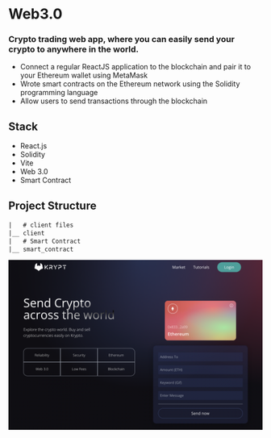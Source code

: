 # Web3.0
### Crypto trading web app, where you can easily send your crypto to anywhere in the world.
- Connect a regular ReactJS application to the blockchain and pair it to your Ethereum wallet using MetaMask
- Wrote smart contracts on the Ethereum network using the Solidity programming language
- Allow users to send transactions through the blockchain

## Stack
- React.js
- Solidity
- Vite
- Web 3.0
- Smart Contract

## Project Structure
```
|   # client files
|__ client
|   # Smart Contract
|__ smart_contract
```

![web3.0-homepage](/client/images/web3.0-homepage.png)
